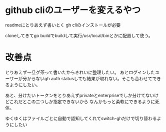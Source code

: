# github cliのユーザーを変えるやつ

readmeにとりあえず書いとく
gh cliのインストールが必要

cloneしてきてgo buildでbuildして実行/usr/local/binとかに配置して使う。

# 改善点
とりあえず一旦グ茶って書いたからきれいに整理したい。
あとログインしたユーザーが分からないgh auth statusしても結果が取れない。そこも合わせてできるようにしたい。


あと、分けたいトークンをとりあえずprivateとenterpriseでしか分けてないけどこれだとこの二つしか指定できないから
なんかもっと柔軟にできるように死体。

ゆくゆくはファイルごとに自動で認知してくれてswitch-ghだけで切り替わるようにしたい
